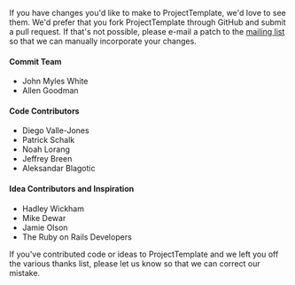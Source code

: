 If you have changes you'd like to make to ProjectTemplate, we'd love to see them. We'd prefer that you fork ProjectTemplate through GitHub and submit a pull request. If that's not possible, please e-mail a patch to the [mailing list](./mailing_list.html) so that we can manually incorporate your changes.

#### Commit Team

* John Myles White
* Allen Goodman

#### Code Contributors

* Diego Valle-Jones
* Patrick Schalk
* Noah Lorang
* Jeffrey Breen
* Aleksandar Blagotic

#### Idea Contributors and Inspiration

* Hadley Wickham
* Mike Dewar
* Jamie Olson
* The Ruby on Rails Developers

If you've contributed code or ideas to ProjectTemplate and we left you off the various thanks list, please let us know so that we can correct our mistake.
